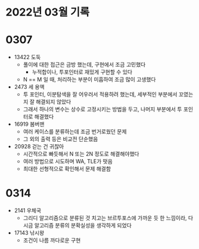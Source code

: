 # 2022년 03월 기록

# 0307
- 13422 도둑
    - 풀이에 대한 접근은 금방 했는데, 구현에서 조금 고민했다
        - 누적합이나, 투포인터로 재밌게 구현할 수 있다
    - N == M 일 때, 처리하는 부분이 미흡하여 조금 많이 고생했다
- 2473 세 용액
    - 투 포인터, 이분탐색을 잘 어우러서 적용하려 했는데, 세부적인 부분에서 꼬였는지 잘 해결되지 않았다
    - 그래서 하나의 변수는 상수로 고정시키는 방법을 두고, 나머지 부분에서 투 포인터로 해결했다
- 16919 봄버맨
    - 여러 케이스를 분류하는데 조금 번거로웠던 문제
    - 그 외의 출력 등은 비교전 단순했음
- 20928 걷는 건 귀찮아
    - 시간적으로 빠듯해서 N 또는 2N 정도로 해결해야했다
    - 여러 방법으로 시도하며 WA, TLE가 떳음
    - 최대한 선형적으로 확인해서 문제 해결함

# 0314
- 2141 우체국
    - 그리디 알고리즘으로 분류된 것 치고는 브르투포스에 가까운 듯 한 느낌이라, 다시금 알고리즘 분류의 분확실성을 생각하게 되었다
- 17143 낚시왕
    - 조건이 나름 까다로운 구현